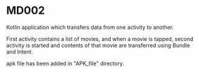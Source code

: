# MD002

Kotlin application which transfers data from one activity to another.

First activity contains a list of movies, and when a movie is tapped, second activity is started and contents of that movie are transferred using Bundle and Intent.

apk file has been added in "APK_file" directory.
